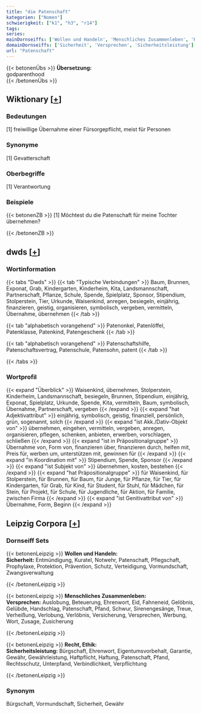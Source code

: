 ```yaml
---
title: "die Patenschaft"
kategorien: ["Nomen"]
schwierigkeit: ["k1", "h3", "r14"]
tags:
series:
mainDornseiffs: ['Wollen und Handeln', 'Menschliches Zusammenleben', 'Recht, Ethik']
domainDornseiffs: ['Sicherheit', 'Versprechen', 'Sicherheitsleistung']
url: "Patenschaft"
---
```


{{< betonenÜbs >}}
**Übersetzung:**  
godparenthood  
{{< /betonenÜbs >}}

## Wiktionary [[+](https://de.wiktionary.org/wiki/Patenschaft)]

### Bedeutungen
[1] freiwillige Übernahme einer Fürsorgepflicht, meist für Personen  

### Synonyme
[1] Gevatterschaft  

### Oberbegriffe
[1] Verantwortung  

### Beispiele
{{< betonenZB >}}
[1] Möchtest du die Patenschaft für meine Tochter übernehmen?  

{{< /betonenZB >}}


## dwds [[+](https://www.dwds.de/wb/Patenschaft)]

### Wortinformation
{{< tabs "Dwds" >}}
{{< tab "Typische Verbindungen" >}}
Baum, Brunnen, Exponat, Grab, Kindergarten, Kinderheim, Kita, Landsmannschaft, Partnerschaft, Pflanze, Schule, Spende, Spielplatz, Sponsor, Stipendium, Stolperstein, Tier, Urkunde, Waisenkind, anregen, besiegeln, einjährig, finanzieren, geistig, organisieren, symbolisch, vergeben, vermitteln, Übernahme, übernehmen
{{< /tab >}}

{{< tab "alphabetisch vorangehend" >}}
Patenonkel, Patenlöffel, Patenklasse, Patenkind, Patengeschenk
{{< /tab >}}

{{< tab "alphabetisch vorangehend" >}}
Patenschaftshilfe, Patenschaftsvertrag, Patenschule, Patensohn, patent
{{< /tab >}}

{{< /tabs >}}

### Wortprofil
{{< expand "Überblick" >}} Waisenkind, übernehmen, Stolperstein, Kinderheim, Landsmannschaft, besiegeln, Brunnen, Stipendium, einjährig, Exponat, Spielplatz, Urkunde, Spende, Kita, vermitteln, Baum, symbolisch, Übernahme, Partnerschaft, vergeben {{< /expand >}}
{{< expand "hat Adjektivattribut" >}} einjährig, symbolisch, geistig, finanziell, persönlich, grün, sogenannt, solch {{< /expand >}}
{{< expand "ist Akk./Dativ-Objekt von" >}} übernehmen, eingehen, vermitteln, vergeben, anregen, organisieren, pflegen, schenken, anbieten, erwerben, vorschlagen, schließen {{< /expand >}}
{{< expand "ist in Präpositionalgruppe" >}} Übernahme von, Form von, finanzieren über, finanzieren durch, helfen mit, Preis für, werben um, unterstützen mit, gewinnen für {{< /expand >}}
{{< expand "in Koordination mit" >}} Stipendium, Spende, Sponsor {{< /expand >}}
{{< expand "ist Subjekt von" >}} übernehmen, kosten, bestehen {{< /expand >}}
{{< expand "hat Präpositionalgruppe" >}} für Waisenkind, für Stolperstein, für Brunnen, für Baum, für Junge, für Pflanze, für Tier, für Kindergarten, für Grab, für Kind, für Student, für Stuhl, für Mädchen, für Stein, für Projekt, für Schule, für Jugendliche, für Aktion, für Familie, zwischen Firma {{< /expand >}}
{{< expand "ist Genitivattribut von" >}} Übernahme, Form, Beginn {{< /expand >}}

## Leipzig Corpora [[+](https://corpora.uni-leipzig.de/en/res?word=Patenschaft&corpusId=deu_newscrawl-public_2018)]

### Dornseiff Sets
{{< betonenLeipzig >}}
**Wollen und Handeln:**  
**Sicherheit:** Entmündigung, Kuratel, Notwehr, Patenschaft, Pflegschaft, Prophylaxe, Protektion, Prävention, Schutz, Verteidigung, Vormundschaft, Zwangsverwaltung  

{{< /betonenLeipzig >}}


{{< betonenLeipzig >}}
**Menschliches Zusammenleben:**  
**Versprechen:** Auslobung, Beteuerung, Ehrenwort, Eid, Fahneneid, Gelöbnis, Gelübde, Handschlag, Patenschaft, Pfand, Schwur, Sirenengesänge, Treue, Verheißung, Verlobung, Verlöbnis, Versicherung, Versprechen, Werbung, Wort, Zusage, Zusicherung  

{{< /betonenLeipzig >}}


{{< betonenLeipzig >}}
**Recht, Ethik:**  
**Sicherheitsleistung:** Bürgschaft, Ehrenwort, Eigentumsvorbehalt, Garantie, Gewähr, Gewährleistung, Haftpflicht, Haftung, Patenschaft, Pfand, Rechtsschutz, Unterpfand, Verbindlichkeit, Verpflichtung  

{{< /betonenLeipzig >}}

### Synonym
Bürgschaft, Vormundschaft, Sicherheit, Gewähr

